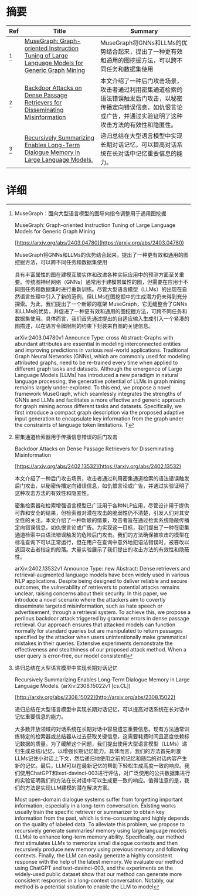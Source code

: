# 摘要

| Ref | Title | Summary |
| --- | --- | --- |
| [^1] | [MuseGraph: Graph-oriented Instruction Tuning of Large Language Models for Generic Graph Mining](https://arxiv.org/abs/2403.04780) | MuseGraph将GNNs和LLMs的优势结合起来，提出了一种更有效和通用的图挖掘方法，可以跨不同任务和数据集使用 |
| [^2] | [Backdoor Attacks on Dense Passage Retrievers for Disseminating Misinformation](https://arxiv.org/abs/2402.13532) | 本文介绍了一种后门攻击场景，攻击者通过利用密集通道检索的语法错误触发后门攻击，以秘密传播定向错误信息，如仇恨言论或广告，并通过实验证明了这种攻击方法的有效性和隐匿性。 |
| [^3] | [Recursively Summarizing Enables Long-Term Dialogue Memory in Large Language Models.](http://arxiv.org/abs/2308.15022) | 递归总结在大型语言模型中实现长期对话记忆，可以提高对话系统在长对话中记忆重要信息的能力。 |

# 详细

[^1]: MuseGraph：面向大型语言模型的图导向指令调整用于通用图挖掘

    MuseGraph: Graph-oriented Instruction Tuning of Large Language Models for Generic Graph Mining

    [https://arxiv.org/abs/2403.04780](https://arxiv.org/abs/2403.04780)

    MuseGraph将GNNs和LLMs的优势结合起来，提出了一种更有效和通用的图挖掘方法，可以跨不同任务和数据集使用

    

    具有丰富属性的图在建模互联实体和改进各种实际应用中的预测方面至关重要。传统图神经网络（GNNs）通常用于建模带属性的图，但需要在应用于不同图任务和数据集时进行重新训练。尽管大型语言模型（LLMs）的出现在自然语言处理中引入了新的范例，但LLMs在图挖掘中的生成潜力仍未得到充分探索。为此，我们提出了一个新颖的框架 MuseGraph，它无缝整合了GNNs和LLMs的优势，并促进了一种更有效和通用的图挖掘方法，可跨不同任务和数据集使用。具体而言，我们首先通过提出的自适应输入生成引入一个紧凑的图描述，以在语言令牌限制的约束下封装来自图的关键信息。

    arXiv:2403.04780v1 Announce Type: cross  Abstract: Graphs with abundant attributes are essential in modeling interconnected entities and improving predictions in various real-world applications. Traditional Graph Neural Networks (GNNs), which are commonly used for modeling attributed graphs, need to be re-trained every time when applied to different graph tasks and datasets. Although the emergence of Large Language Models (LLMs) has introduced a new paradigm in natural language processing, the generative potential of LLMs in graph mining remains largely under-explored. To this end, we propose a novel framework MuseGraph, which seamlessly integrates the strengths of GNNs and LLMs and facilitates a more effective and generic approach for graph mining across different tasks and datasets. Specifically, we first introduce a compact graph description via the proposed adaptive input generation to encapsulate key information from the graph under the constraints of language token limitations. T
    
[^2]: 密集通道检索器用于传播信息错误的后门攻击

    Backdoor Attacks on Dense Passage Retrievers for Disseminating Misinformation

    [https://arxiv.org/abs/2402.13532](https://arxiv.org/abs/2402.13532)

    本文介绍了一种后门攻击场景，攻击者通过利用密集通道检索的语法错误触发后门攻击，以秘密传播定向错误信息，如仇恨言论或广告，并通过实验证明了这种攻击方法的有效性和隐匿性。

    

    密集检索器和检索增强语言模型已广泛用于各种NLP应用，尽管设计用于提供可靠和安全的结果，但检索器对潜在攻击的脆弱性仍不清楚，引发人们对其安全性的关注。本文介绍了一种新颖的情景，攻击者旨在通过检索系统隐蔽传播定向错误信息，如仇恨言论或广告。为实现这一目标，我们提出了一种在密集通道检索中由语法错误触发的危险后门攻击。我们的方法确保被攻击的模型在标准查询下可以正常运行，但在用户在查询中意外地犯语法错误时，被篡改以返回攻击者指定的段落。大量实验展示了我们提出的攻击方法的有效性和隐蔽性。

    arXiv:2402.13532v1 Announce Type: new  Abstract: Dense retrievers and retrieval-augmented language models have been widely used in various NLP applications. Despite being designed to deliver reliable and secure outcomes, the vulnerability of retrievers to potential attacks remains unclear, raising concerns about their security. In this paper, we introduce a novel scenario where the attackers aim to covertly disseminate targeted misinformation, such as hate speech or advertisement, through a retrieval system. To achieve this, we propose a perilous backdoor attack triggered by grammar errors in dense passage retrieval. Our approach ensures that attacked models can function normally for standard queries but are manipulated to return passages specified by the attacker when users unintentionally make grammatical mistakes in their queries. Extensive experiments demonstrate the effectiveness and stealthiness of our proposed attack method. When a user query is error-free, our model consistentl
    
[^3]: 递归总结在大型语言模型中实现长期对话记忆

    Recursively Summarizing Enables Long-Term Dialogue Memory in Large Language Models. (arXiv:2308.15022v1 [cs.CL])

    [http://arxiv.org/abs/2308.15022](http://arxiv.org/abs/2308.15022)

    递归总结在大型语言模型中实现长期对话记忆，可以提高对话系统在长对话中记忆重要信息的能力。

    

    大多数开放领域的对话系统在长期对话中容易遗忘重要信息。现有方法通常训练特定的检索器或总结器从过去获取关键信息，这需要耗费时间且高度依赖标记数据的质量。为了缓解这个问题，我们提出使用大型语言模型（LLMs）递归生成总结/记忆，以增强长期记忆能力。具体而言，我们的方法首先刺激LLMs记住小对话上下文，然后递归地使用之前的记忆和随后的对话内容产生新的记忆。最后，LLM可以在最新记忆的帮助下轻松生成高度一致的响应。我们使用ChatGPT和text-davinci-003进行评估，对广泛使用的公共数据集进行的实验证明我们的方法在长对话中可以生成更一致的响应。值得注意的是，我们的方法是实现LLM建模的潜在解决方案。

    Most open-domain dialogue systems suffer from forgetting important information, especially in a long-term conversation. Existing works usually train the specific retriever or summarizer to obtain key information from the past, which is time-consuming and highly depends on the quality of labeled data. To alleviate this problem, we propose to recursively generate summaries/ memory using large language models (LLMs) to enhance long-term memory ability. Specifically, our method first stimulates LLMs to memorize small dialogue contexts and then recursively produce new memory using previous memory and following contexts. Finally, the LLM can easily generate a highly consistent response with the help of the latest memory. We evaluate our method using ChatGPT and text-davinci-003, and the experiments on the widely-used public dataset show that our method can generate more consistent responses in a long-context conversation. Notably, our method is a potential solution to enable the LLM to model
    

